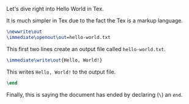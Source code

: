 Let's dive right into Hello World in Tex.

It is much simpler in Tex due to the fact the Tex is a markup language.

```tex
\newwrite\out
\immediate\openout\out=hello-world.txt
```

This first two lines create an output file called `hello-world.txt`.

```tex
\immediate\write\out{Hello, World!}
```

This writes `Hello, World!` to the output file.

```tex
\end
```

Finally, this is saying the document has ended by declaring (`\`) an `end`.
